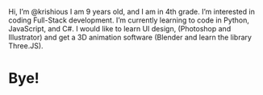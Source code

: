  Hi, I’m @krishious
 I am 9 years old, and I am in 4th grade.
 I’m interested in coding Full-Stack development.
 I’m currently learning to code in Python, JavaScript, and C#.
 I would like to learn UI design, (Photoshop and Illustrator) and get a 3D animation software (Blender and learn the library Three.JS).
 # Bye!
